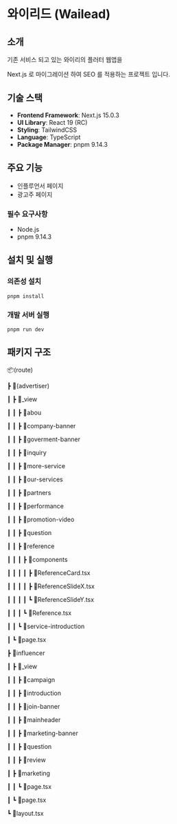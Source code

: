 # 와이리드 (Wailead)

## 소개
기존 서비스 되고 있는 와이리의 플러터 웹앱을

Next.js 로 마이그레이션 하여 SEO 를 적용하는 프로젝트 입니다.

## 기술 스택
- **Frontend Framework**: Next.js 15.0.3
- **UI Library**: React 19 (RC)
- **Styling**: TailwindCSS
- **Language**: TypeScript
- **Package Manager**: pnpm 9.14.3

## 주요 기능
- 인플루언서 페이지
- 광고주 페이지

### 필수 요구사항
- Node.js
- pnpm 9.14.3

## 설치 및 실행
### 의존성 설치
`pnpm install`
### 개발 서버 실행
`pnpm run dev`

## 패키지 구조
📦(route)

 ┣ 📂(advertiser)

 ┃ ┣ 📂_view

 ┃ ┃ ┣ 📂abou

 ┃ ┃ ┣ 📂company-banner

 ┃ ┃ ┣ 📂goverment-banner

 ┃ ┃ ┣ 📂inquiry

 ┃ ┃ ┣ 📂more-service

 ┃ ┃ ┣ 📂our-services

 ┃ ┃ ┣ 📂partners

 ┃ ┃ ┣ 📂performance

 ┃ ┃ ┣ 📂promotion-video

 ┃ ┃ ┣ 📂question

 ┃ ┃ ┣ 📂reference

 ┃ ┃ ┃ ┣ 📂components

 ┃ ┃ ┃ ┃ ┣ 📜ReferenceCard.tsx

 ┃ ┃ ┃ ┃ ┣ 📜ReferenceSlideX.tsx

 ┃ ┃ ┃ ┃ ┗ 📜ReferenceSlideY.tsx

 ┃ ┃ ┃ ┗ 📜Reference.tsx

 ┃ ┃ ┗ 📂service-introduction

 ┃ ┗ 📜page.tsx

 ┣ 📂influencer

 ┃ ┣ 📂_view

 ┃ ┃ ┣ 📂campaign

 ┃ ┃ ┣ 📂introduction

 ┃ ┃ ┣ 📂join-banner

 ┃ ┃ ┣ 📂mainheader

 ┃ ┃ ┣ 📂marketing-banner

 ┃ ┃ ┣ 📂question

 ┃ ┃ ┣ 📂review

 ┃ ┣ 📂marketing

 ┃ ┃ ┗ 📜page.tsx

 ┃ ┗ 📜page.tsx

 ┗ 📜layout.tsx

